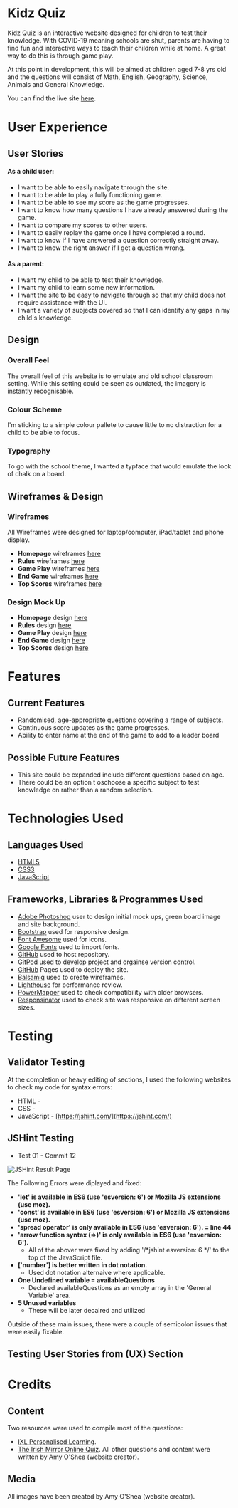 # Kidz Quiz

Kidz Quiz is an interactive website designed for children to test their knowledge. With COVID-19 meaning schools are shut, parents are having to find fun and interactive ways to teach their children while at home. A great way to do this is through game play. 

At this point in development, this will be aimed at children aged 7-8 yrs old and the questions will consist of Math, English, Geography, Science, Animals and General Knowledge. 

You can find the live site [here]().

# User Experience

## User Stories

#### As a child user: 
+ I want to be able to easily navigate through the site.
+ I want to be able to play a fully functioning game.
+ I want to be able to see my score as the game progresses.
+ I want to know how many questions I have already answered during the game. 
+ I want to compare my scores to other users. 
+ I want to easily replay the game once I have completed a round. 
+ I want to know if I have answered a question correctly straight away. 
+ I want to know the right answer if I get a question wrong. 
#### As a parent: 
+ I want my child to be able to test their knowledge.
+ I want my child to learn some new information. 
+ I want the site to be easy to navigate through so that my child does not require assistance with the UI. 
+ I want a variety of subjects covered so that I can identify any gaps in my child's knowledge. 

## Design
### Overall Feel
The overall feel of this website is to emulate and old school classroom setting. While this setting could be seen as outdated, the imagery is instantly recognisable. 
### Colour Scheme
I'm sticking to a simple colour pallete to cause little to no distraction for a child to be able to focus. 
### Typography
To go with the school theme, I wanted a typface that would emulate the look of chalk on a board.
## Wireframes & Design
### Wireframes
All Wireframes were designed for laptop/computer, iPad/tablet and phone display.
+ **Homepage** wireframes [here](https://github.com/AmyOShea/MS2-KidzQuiz/blob/master/assets/images/README/01-Home.png)
+ **Rules** wireframes [here](https://github.com/AmyOShea/MS2-KidzQuiz/blob/master/assets/images/README/02%20-%20Rules.png)
+ **Game Play** wireframes [here](https://github.com/AmyOShea/MS2-KidzQuiz/blob/master/assets/images/README/03%20-%20Game%20Play.png)
+ **End Game** wireframes [here](https://github.com/AmyOShea/MS2-KidzQuiz/blob/master/assets/images/README/04%20-%20EndGame.png)
+ **Top Scores** wireframes [here](https://github.com/AmyOShea/MS2-KidzQuiz/blob/master/assets/images/README/05%20-%20Scores.png)

### Design Mock Up
+ **Homepage** design [here](https://github.com/AmyOShea/MS2-KidzQuiz/blob/master/assets/images/README/Mock%20-%2001%20Home.PNG)
+ **Rules** design [here](https://github.com/AmyOShea/MS2-KidzQuiz/blob/master/assets/images/README/Mock%20-%2002%20Rules.PNG)
+ **Game Play** design [here](https://github.com/AmyOShea/MS2-KidzQuiz/blob/master/assets/images/README/Mock%20-%2003%20Game.PNG)
+ **End Game** design [here](https://github.com/AmyOShea/MS2-KidzQuiz/blob/master/assets/images/README/Mock%20-%2004%20End%20Game.PNG)
+ **Top Scores** design [here](https://github.com/AmyOShea/MS2-KidzQuiz/blob/master/assets/images/README/Mock%20-%2005%20Scores.PNG)

# Features
## Current Features
+ Randomised, age-appropriate questions covering a range of subjects.
+ Continuous score updates as the game progresses. 
+ Ability to enter name at the end of the game to add to a leader board 
## Possible Future Features
+ This site could be expanded include different questions based on age. 
+ There could be an option t oschoose a specific subject to test knowledge on rather than a random selection. 
# Technologies Used
## Languages Used
+ [HTML5](https://en.wikipedia.org/wiki/HTML5)
+ [CSS3](https://en.wikipedia.org/wiki/CSS)
+ [JavaScript](https://en.wikipedia.org/wiki/JavaScript)
## Frameworks, Libraries & Programmes Used
+ [Adobe Photoshop](https://www.adobe.com/ie/products/photoshop.html) user to design initial mock ups, green board image and site background. 
+ [Bootstrap](https://getbootstrap.com/) used for responsive design.
+ [Font Awesome](https://fontawesome.com/) used for icons.
+ [Google Fonts](https://fonts.google.com/) used to import fonts.
+ [GitHub](https://github.com/) used to host repository.
+ [GitPod](https://www.gitpod.io/) used to develop project and orgainse version control.
+ [GitHub](https://pages.github.com/) Pages used to deploy the site.
+ [Balsamiq](https://balsamiq.com/) used to create wireframes.
+ [Lighthouse](https://developers.google.com/web/tools/lighthouse) for performance review.
+ [PowerMapper](https://www.powermapper.com/) used to check compatibility with older browsers.
+ [Responsinator](https://www.responsinator.com/) used to check site was responsive on different screen sizes.
# Testing
## Validator Testing
At the completion or heavy editing of sections, I used the following websites to check my code for syntax errors:
+ HTML - 
+ CSS - 
+ JavaScript - [https://jshint.com/](https://jshint.com/)
## JSHint Testing
+ Test 01 - Commit 12

![JSHint Result Page](https://github.com/AmyOShea/MS2-KidzQuiz/blob/master/assets/images/README/testing/01-fix-01.png "First JSHint Result")

The Following Errors were diplayed and fixed: 

+ **'let' is available in ES6 (use 'esversion: 6') or Mozilla JS extensions (use moz).**
+ **'const' is available in ES6 (use 'esversion: 6') or Mozilla JS extensions (use moz).** 
+ **'spread operator' is only available in ES6 (use 'esversion: 6'). = line 44**
+ **'arrow function syntax (=>)' is only available in ES6 (use 'esversion: 6').**
  + All of the abover were fixed by adding '/*jshint esversion: 6 */' to the top of the JavaScript file.
+ **['number'] is better written in dot notation.**
  + Used dot notation alternaive where applicable.
+ **One Undefined variable = availableQuestions**
  + Declared availableQuestions as an empty array in the 'General Variable' area.
+ **5 Unused variables**
  + These will be later decalred and utilized

Outside of these main issues, there were a couple of semicolon issues that were easily fixable. 

## Testing User Stories from (UX) Section

# Credits
## Content
Two resources were used to compile most of the questions:
+ [IXL Personalised Learning](https://ie.ixl.com/).
+ [The Irish Mirror Online Quiz](https://www.irishmirror.ie/news/irish-news/70-kids-general-knowledge-quiz-23382217).
All other questions and content were written by Amy O'Shea (website creator).
## Media
All images have been created by Amy O'Shea (website creator).
